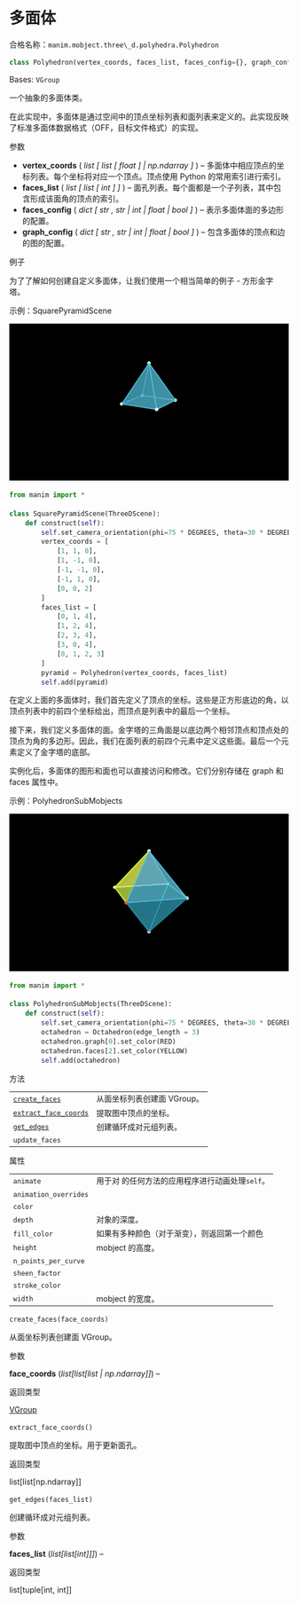 # 多面体

合格名称：`manim.mobject.three\_d.polyhedra.Polyhedron`


```py
class Polyhedron(vertex_coords, faces_list, faces_config={}, graph_config={})
```

Bases: `VGroup`

一个抽象的多面体类。

在此实现中，多面体是通过空间中的顶点坐标列表和面列表来定义的。此实现反映了标准多面体数据格式（OFF，目标文件格式）的实现。

参数

- **vertex_coords** ( _list_ _\[_ _list_ _\[_ _float_ _\]_ _|_ _np.ndarray_ _\]_ ) – 多面体中相应顶点的坐标列表。每个坐标将对应一个顶点。顶点使用 Python 的常用索引进行索引。
- **faces_list** ( _list_ _\[_ _list_ _\[_ _int_ _\]_ _\]_ ) – 面孔列表。每个面都是一个子列表，其中包含形成该面角的顶点的索引。
- **faces_config** ( _dict_ _\[_ _str_ _,_ _str_ _|_ _int_ _|_ _float_ _|_ _bool_ _\]_ ) – 表示多面体面的多边形的配置。
- **graph_config** ( _dict_ _\[_ _str_ _,_ _str_ _|_ _int_ _|_ _float_ _|_ _bool_ _\]_ ) – 包含多面体的顶点和边的图的配置。


例子

为了了解如何创建自定义多面体，让我们使用一个相当简单的例子 \- 方形金字塔。

示例：SquarePyramidScene 

![SquarePyramidScene-1.png](../../static/SquarePyramidScene-1.png)


```py
from manim import *

class SquarePyramidScene(ThreeDScene):
    def construct(self):
        self.set_camera_orientation(phi=75 * DEGREES, theta=30 * DEGREES)
        vertex_coords = [
            [1, 1, 0],
            [1, -1, 0],
            [-1, -1, 0],
            [-1, 1, 0],
            [0, 0, 2]
        ]
        faces_list = [
            [0, 1, 4],
            [1, 2, 4],
            [2, 3, 4],
            [3, 0, 4],
            [0, 1, 2, 3]
        ]
        pyramid = Polyhedron(vertex_coords, faces_list)
        self.add(pyramid)
```


在定义上面的多面体时，我们首先定义了顶点的坐标。这些是正方形底边的角，以顶点列表中的前四个坐标给出，而顶点是列表中的最后一个坐标。

接下来，我们定义多面体的面。金字塔的三角面是以底边两个相邻顶点和顶点处的顶点为角的多边形。因此，我们在面列表的前四个元素中定义这些面。最后一个元素定义了金字塔的底部。

实例化后，多面体的图形和面也可以直接访问和修改。它们分别存储在 graph 和 faces 属性中。

示例：PolyhedronSubMobjects 

![PolyhedronSubMobjects-1.png](../../static/PolyhedronSubMobjects-1.png)

```py
from manim import *

class PolyhedronSubMobjects(ThreeDScene):
    def construct(self):
        self.set_camera_orientation(phi=75 * DEGREES, theta=30 * DEGREES)
        octahedron = Octahedron(edge_length = 3)
        octahedron.graph[0].set_color(RED)
        octahedron.faces[2].set_color(YELLOW)
        self.add(octahedron)
```


方法

|||
|-|-|
[`create_faces`]()|从面坐标列表创建面 VGroup。
[`extract_face_coords`]()|提取图中顶点的坐标。
[`get_edges`]()|创建循环成对元组列表。
`update_faces`|


属性

|||
|-|-|
`animate`|用于对 的任何方法的应用程序进行动画处理`self`。
`animation_overrides`|
`color`|
`depth`|对象的深度。
`fill_color`|如果有多种颜色（对于渐变），则返回第一个颜色
`height`|mobject 的高度。
`n_points_per_curve`|
`sheen_factor`|
`stroke_color`|
`width`|mobject 的宽度。



`create_faces(face_coords)`

从面坐标列表创建面 VGroup。

参数

**face_coords** (_list\[list\[list | np.ndarray\]\]_) –

返回类型

[VGroup]()


`extract_face_coords()`

提取图中顶点的坐标。用于更新面孔。

返回类型

list\[list\[np.ndarray\]\]



`get_edges(faces_list)`

创建循环成对元组列表。

参数

**faces_list** (_list\[list\[int]\]\]_) –

返回类型

list\[tuple\[int, int\]\]
